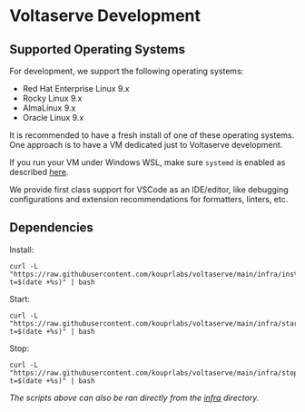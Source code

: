# Voltaserve Development

## Supported Operating Systems

For development, we support the following operating systems:

- Red Hat Enterprise Linux 9.x
- Rocky Linux 9.x
- AlmaLinux 9.x
- Oracle Linux 9.x

It is recommended to have a fresh install of one of these operating systems. One approach is to have a VM dedicated just to Voltaserve development.

If you run your VM under Windows WSL, make sure `systemd` is enabled as described [here](https://learn.microsoft.com/en-us/windows/wsl/wsl-config#systemd-support).

We provide first class support for VSCode as an IDE/editor, like debugging configurations and extension recommendations for formatters, linters, etc.

## Dependencies

Install:

```shell
curl -L "https://raw.githubusercontent.com/kouprlabs/voltaserve/main/infra/install.sh?t=$(date +%s)" | bash
```

Start:

```shell
curl -L "https://raw.githubusercontent.com/kouprlabs/voltaserve/main/infra/start.sh?t=$(date +%s)" | bash
```

Stop:

```shell
curl -L "https://raw.githubusercontent.com/kouprlabs/voltaserve/main/infra/stop.sh?t=$(date +%s)" | bash
```

_The scripts above can also be ran directly from the [infra](infra) directory._
